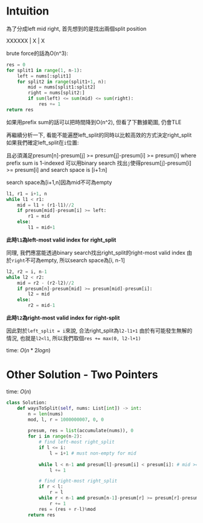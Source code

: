 # Intuition

為了分成left mid right, 首先想到的是找出兩個split position

XXXXXX | X | X

brute force的話為O(n^3):
```py
res = 0
for split1 in range(1, n-1):
    left = nums[:split1]
    for split2 in range(split1+1, n):
        mid = nums[split1:split2]
        right = nums[split2:]
        if sum(left) <= sum(mid) <= sum(right):
            res += 1
return res
```

如果用prefix sum的話可以把時間降到O(n^2), 但看了下數據範圍, 仍會TLE

再繼續分析一下, 看能不能遍歷left_split的同時以比較高效的方式決定right_split
如果我們確定left_split在`i`位置:

且必須滿足presum[n]-presum[j] >= presum[j]-presum[i] >= presum[i] where prefix sum is 1-indexed
可以用binary search 找出`j`使得presum[j]-presum[i] >= presum[i] and search space is [i+1:n]

search space為[i+1,n]因為mid不可為empty
```py
l1, r1 = i+1, n
while l1 < r1:
    mid = l1 + (r1-l1)//2
    if presum[mid]-presum[i] >= left:
        r1 = mid
    else:
        l1 = mid+1
```

**此時`l1`為left-most valid index for right_split**

同理, 我們應當能透過binary search找出right_split的right-most valid index
由於`right`不可為empty, 所以search space為[i, n-1]

```py
l2, r2 = i, n-1
while l2 < r2:
    mid = r2 - (r2-l2)//2
    if presum[n]-presum[mid] >= presum[mid]-presum[i]:
        l2 = mid
    else:
        r2 = mid-1
```

**此時`l2`為right-most valid index for right-split**

因此對於`left_split = i`來說, 合法right_split為`l2-l1+1`
由於有可能發生無解的情況, 也就是`l2<l1`, 所以我們取個`res += max(0, l2-l+1)`

time: $O(n * 2logn)$

# Other Solution - Two Pointers

time: $O(n)$

```py
class Solution:
    def waysToSplit(self, nums: List[int]) -> int:
        n = len(nums)
        mod, l, r = 1000000007, 0, 0
        
        presum, res = list(accumulate(nums)), 0
        for i in range(n-2):
            # find left-most right_split
            if l <= i:
                l = i+1 # must non-empty for mid
            
            while l < n-1 and presum[l]-presum[i] < presum[i]: # mid >= left
                l += 1

            # find right-most right_split
            if r < l:
                r = l
            while r < n-1 and presum[n-1]-presum[r] >= presum[r]-presum[i]: # right >= mid
                r += 1
            res = (res + r-l)%mod
        return res
```
